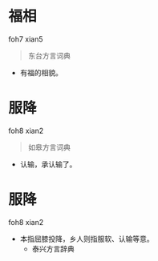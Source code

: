 # 福相
foh7 xian5
> 东台方言词典
- 有福的相貌。

# 服降
foh8 xian2
> 如皋方言词典
- 认输，承认输了。
<!--
原文记音qian2
-->

# 服降
foh8 xian2
+ 本指屈膝投降，乡人则指服软、认输等意。
  * 泰兴方言辞典